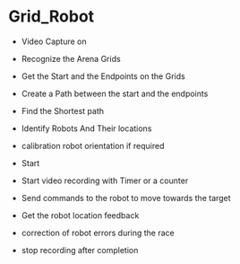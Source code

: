 # Grid_Robot

* Video Capture on

* Recognize the Arena Grids

* Get the Start and the Endpoints on the Grids

* Create a Path between the start and the endpoints

* Find the Shortest path

* Identify Robots And Their locations

* calibration robot orientation if required

* Start 

* Start video recording with Timer or a counter

* Send commands to the robot to move towards the target

* Get the robot location feedback 

* correction of robot errors during the race

* stop recording after completion
